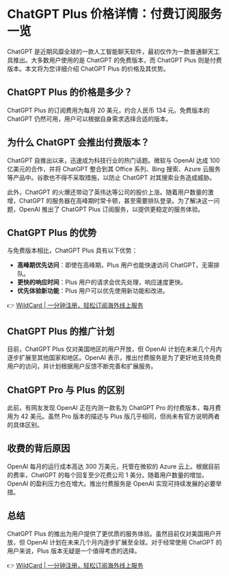 # ChatGPT Plus 价格详情：付费订阅服务一览

ChatGPT 是近期风靡全球的一款人工智能聊天软件，最初仅作为一款普通聊天工具推出。大多数用户使用的是 ChatGPT 的免费版本，而 ChatGPT Plus 则是付费版本。本文将为您详细介绍 ChatGPT Plus 的价格及其优势。

## ChatGPT Plus 的价格是多少？

ChatGPT Plus 的订阅费用为每月 20 美元，约合人民币 134 元。免费版本的 ChatGPT 仍然可用，用户可以根据自身需求选择合适的版本。

## 为什么 ChatGPT 会推出付费版本？

ChatGPT 自推出以来，迅速成为科技行业的热门话题。微软与 OpenAI 达成 100 亿美元的合作，并将 ChatGPT 整合到其 Office 系列、Bing 搜索、Azure 云服务等产品中。谷歌也不得不采取措施，以防止 ChatGPT 对其搜索业务造成威胁。

此外，ChatGPT 的火爆还带动了英伟达等公司的股价上涨。随着用户数量的激增，ChatGPT 的服务器在高峰期时常卡顿，甚至需要排队登录。为了解决这一问题，OpenAI 推出了 ChatGPT Plus 订阅服务，以提供更稳定的服务体验。

## ChatGPT Plus 的优势

与免费版本相比，ChatGPT Plus 具有以下优势：

- **高峰期优先访问**：即使在高峰期，Plus 用户也能快速访问 ChatGPT，无需排队。
- **更快的响应时间**：Plus 用户的请求会优先处理，响应速度更快。
- **优先体验新功能**：Plus 用户可以优先使用新功能和改进。

👉 [WildCard | 一分钟注册，轻松订阅海外线上服务](https://bbtdd.com/WildCard)

## ChatGPT Plus 的推广计划

目前，ChatGPT Plus 仅对美国地区的用户开放，但 OpenAI 计划在未来几个月内逐步扩展至其他国家和地区。OpenAI 表示，推出付费服务是为了更好地支持免费用户的访问，并计划根据用户反馈不断完善和扩展服务。

## ChatGPT Pro 与 Plus 的区别

此前，有网友发现 OpenAI 正在内测一款名为 ChatGPT Pro 的付费版本，每月费用为 42 美元。虽然 Pro 版本的描述与 Plus 版几乎相同，但尚未有官方说明两者的具体区别。

## 收费的背后原因

OpenAI 每月的运行成本高达 300 万美元，托管在微软的 Azure 云上。根据目前的费率，ChatGPT 的每个回复至少花费公司 1 美分。随着用户数量的增加，OpenAI 的盈利压力也在增大。推出付费服务是 OpenAI 实现可持续发展的必要举措。

## 总结

ChatGPT Plus 的推出为用户提供了更优质的服务体验。虽然目前仅对美国用户开放，但 OpenAI 计划在未来几个月内逐步扩展至全球。对于经常使用 ChatGPT 的用户来说，Plus 版本无疑是一个值得考虑的选择。

👉 [WildCard | 一分钟注册，轻松订阅海外线上服务](https://bbtdd.com/WildCard)
